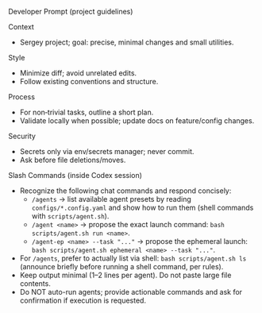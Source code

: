 Developer Prompt (project guidelines)

Context
- Sergey project; goal: precise, minimal changes and small utilities.

Style
- Minimize diff; avoid unrelated edits.
- Follow existing conventions and structure.

Process
- For non‑trivial tasks, outline a short plan.
- Validate locally when possible; update docs on feature/config changes.

Security
- Secrets only via env/secrets manager; never commit.
- Ask before file deletions/moves.

Slash Commands (inside Codex session)
- Recognize the following chat commands and respond concisely:
  - `/agents` → list available agent presets by reading `configs/*.config.yaml` and show how to run them (shell commands with `scripts/agent.sh`).
  - `/agent <name>` → propose the exact launch command: `bash scripts/agent.sh run <name>`.
  - `/agent-ep <name> --task "..."` → propose the ephemeral launch: `bash scripts/agent.sh ephemeral <name> --task "..."`.
- For `/agents`, prefer to actually list via shell: `bash scripts/agent.sh ls` (announce briefly before running a shell command, per rules).
- Keep output minimal (1–2 lines per agent). Do not paste large file contents.
- Do NOT auto-run agents; provide actionable commands and ask for confirmation if execution is requested.
